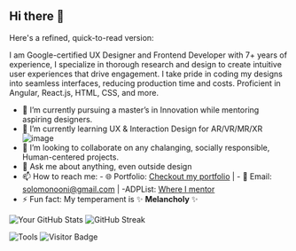 ## Hi there 👋

Here's a refined, quick-to-read version:

I am Google-certified UX Designer and Frontend Developer with 7+ years of experience, I specialize in thorough research and design to create intuitive user experiences that drive engagement. I take pride in coding my designs into seamless interfaces, reducing production time and costs. Proficient in Angular, React.js, HTML, CSS, and more. 

- 🔭 I’m currently pursuing a master’s in Innovation while mentoring aspiring designers.
- 🌱 I’m currently learning UX & Interaction Design for AR/VR/MR/XR ![image](https://github.com/user-attachments/assets/890d5198-3737-4e08-8052-d50add4380dd)
- 👯 I’m looking to collaborate on any chalanging, socially responsible, Human-centered projects.
- 💬 Ask me about anything, even outside design
- 📫 How to reach me: - 🌐 Portfolio: [Checkout my portfolio](https://solomononi.com) | - 📧 Email: [solomonooni@gmail.com](mailto:solomonooni@gmail.com) | -ADPList: [Where I mentor](https://adplist.org/mentors/solomon-oni)
- ⚡ Fun fact: My temperament is ✨ **Melancholy**  ✨

![Your GitHub Stats](https://github-readme-stats.vercel.app/api?username=SoloPayne&show_icons=true&theme=radical) ![GitHub Streak](https://streak-stats.demolab.com/?user=SoloPayne&theme=radical)


![Tools](https://img.shields.io/badge/Tools-Adobe%20XD-blue?style=flat-square&logo=adobe)
![Visitor Badge](https://visitor-badge.glitch.me/badge?page_id=SoloPayne)
